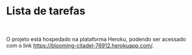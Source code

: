 <h1>Lista de tarefas</h1>
<br>
<p>O projeto está hospedado na plataforma Heroku, podendo ser acessado com o link <a href="">https://blooming-citadel-76912.herokuapp.com/</a>.</p>